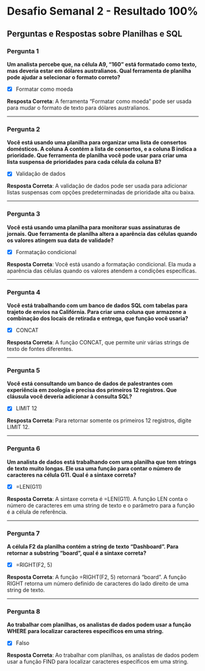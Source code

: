 # Desafio Semanal 2 - Resultado 100%

## Perguntas e Respostas sobre Planilhas e SQL

### Pergunta 1

**Um analista percebe que, na célula A9, “160” está formatado como texto, mas deveria estar em dólares australianos. Qual ferramenta de planilha pode ajudar a selecionar o formato correto?**

- [x]  Formatar como moeda

**Resposta Correta**: A ferramenta “Formatar como moeda” pode ser usada para mudar o formato de texto para dólares australianos.

---

### Pergunta 2

**Você está usando uma planilha para organizar uma lista de consertos domésticos. A coluna A contém a lista de consertos, e a coluna B indica a prioridade. Que ferramenta de planilha você pode usar para criar uma lista suspensa de prioridades para cada célula da coluna B?**

- [x]  Validação de dados

**Resposta Correta**: A validação de dados pode ser usada para adicionar listas suspensas com opções predeterminadas de prioridade alta ou baixa.

---

### Pergunta 3

**Você está usando uma planilha para monitorar suas assinaturas de jornais. Que ferramenta de planilha altera a aparência das células quando os valores atingem sua data de validade?**

- [x]  Formatação condicional

**Resposta Correta**: Você está usando a formatação condicional. Ela muda a aparência das células quando os valores atendem a condições específicas.

---

### Pergunta 4

**Você está trabalhando com um banco de dados SQL com tabelas para trajeto de envios na Califórnia. Para criar uma coluna que armazene a combinação dos locais de retirada e entrega, que função você usaria?**

- [x]  CONCAT

**Resposta Correta**: A função CONCAT, que permite unir várias strings de texto de fontes diferentes.

---

### Pergunta 5

**Você está consultando um banco de dados de palestrantes com experiência em zoologia e precisa dos primeiros 12 registros. Que cláusula você deveria adicionar à consulta SQL?**

- [x]  LIMIT 12

**Resposta Correta**: Para retornar somente os primeiros 12 registros, digite LIMIT 12.

---

### Pergunta 6

**Um analista de dados está trabalhando com uma planilha que tem strings de texto muito longas. Ele usa uma função para contar o número de caracteres na célula G11. Qual é a sintaxe correta?**

- [x]  =LEN(G11)

**Resposta Correta**: A sintaxe correta é =LEN(G11). A função LEN conta o número de caracteres em uma string de texto e o parâmetro para a função é a célula de referência.

---

### Pergunta 7

**A célula F2 da planilha contém a string de texto “Dashboard”. Para retornar a substring “board”, qual é a sintaxe correta?**

- [x]  =RIGHT(F2, 5)

**Resposta Correta**: A função =RIGHT(F2, 5) retornará “board”. A função RIGHT retorna um número definido de caracteres do lado direito de uma string de texto.

---

### Pergunta 8

**Ao trabalhar com planilhas, os analistas de dados podem usar a função WHERE para localizar caracteres específicos em uma string.**

- [x]  Falso

**Resposta Correta**: Ao trabalhar com planilhas, os analistas de dados podem usar a função FIND para localizar caracteres específicos em uma string.

